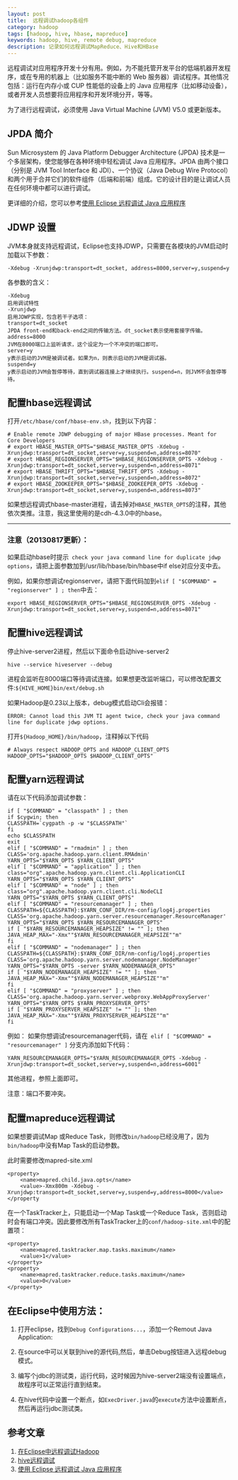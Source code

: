 ```yaml
---
layout: post
title:  远程调试hadoop各组件
category: hadoop
tags: [hadoop, hive, hbase, mapreduce]
keywords: hadoop, hive, remote debug, mapreduce
description: 记录如何远程调试MapReduce、Hive和HBase
---
```


远程调试对应用程序开发十分有用。例如，为不能托管开发平台的低端机器开发程序，或在专用的机器上（比如服务不能中断的 Web 服务器）调试程序。其他情况包括：运行在内存小或 CUP 性能低的设备上的 Java 应用程序（比如移动设备），或者开发人员想要将应用程序和开发环境分开，等等。

为了进行远程调试，必须使用 Java Virtual Machine (JVM) V5.0 或更新版本。

## JPDA 简介

Sun Microsystem 的 Java Platform Debugger Architecture (JPDA) 技术是一个多层架构，使您能够在各种环境中轻松调试 Java 应用程序。JPDA 由两个接口（分别是 JVM Tool Interface 和 JDI）、一个协议（Java Debug Wire Protocol）和两个用于合并它们的软件组件（后端和前端）组成。它的设计目的是让调试人员在任何环境中都可以进行调试。

更详细的介绍，您可以参考[使用 Eclipse 远程调试 Java 应用程序](http://www.ibm.com/developerworks/cn/opensource/os-eclipse-javadebug/)

## JDWP 设置

JVM本身就支持远程调试，Eclipse也支持JDWP，只需要在各模块的JVM启动时加载以下参数：

	-Xdebug -Xrunjdwp:transport=dt_socket, address=8000,server=y,suspend=y

 各参数的含义：

	-Xdebug
	启用调试特性
	-Xrunjdwp
	启用JDWP实现，包含若干子选项：
	transport=dt_socket
	JPDA front-end和back-end之间的传输方法。dt_socket表示使用套接字传输。
	address=8000
	JVM在8000端口上监听请求，这个设定为一个不冲突的端口即可。
	server=y
	y表示启动的JVM是被调试者。如果为n，则表示启动的JVM是调试器。
	suspend=y
	y表示启动的JVM会暂停等待，直到调试器连接上才继续执行。suspend=n，则JVM不会暂停等待。
 

## 配置hbase远程调试

打开`/etc/hbase/conf/hbase-env.sh`，找到以下内容：

	# Enable remote JDWP debugging of major HBase processes. Meant for Core Developers 
	# export HBASE_MASTER_OPTS="$HBASE_MASTER_OPTS -Xdebug -Xrunjdwp:transport=dt_socket,server=y,suspend=n,address=8070"
	# export HBASE_REGIONSERVER_OPTS="$HBASE_REGIONSERVER_OPTS -Xdebug -Xrunjdwp:transport=dt_socket,server=y,suspend=n,address=8071"
	# export HBASE_THRIFT_OPTS="$HBASE_THRIFT_OPTS -Xdebug -Xrunjdwp:transport=dt_socket,server=y,suspend=n,address=8072"
	# export HBASE_ZOOKEEPER_OPTS="$HBASE_ZOOKEEPER_OPTS -Xdebug -Xrunjdwp:transport=dt_socket,server=y,suspend=n,address=8073"

如果想远程调式hbase-master进程，请去掉对`HBASE_MASTER_OPTS`的注释，其他依次类推。注意，我这里使用的是cdh-4.3.0中的hbase。

---
### 注意（20130817更新）：
如果启动hbase时提示` check your java command line for duplicate jdwp options`，请把上面参数加到/usr/lib/hbase/bin/hbase中if else对应分支中去。

例如，如果你想调试regionserver，请把下面代码加到`elif [ "$COMMAND" = "regionserver" ] ; then`中去：

	export HBASE_REGIONSERVER_OPTS="$HBASE_REGIONSERVER_OPTS -Xdebug -Xrunjdwp:transport=dt_socket,server=y,suspend=n,address=8071"

## 配置hive远程调试

停止hive-server2进程，然后以下面命令启动hive-server2

	hive --service hiveserver --debug

进程会监听在8000端口等待调试连接。如果想更改监听端口，可以修改配置文件:`${HIVE_HOME}bin/ext/debug.sh`

如果Hadoop是0.23以上版本，debug模式启动Cli会报错：

	ERROR: Cannot load this JVM TI agent twice, check your java command line for duplicate jdwp options.

打开`${Hadoop_HOME}/bin/hadoop`，注释掉以下代码

	# Always respect HADOOP_OPTS and HADOOP_CLIENT_OPTS
	HADOOP_OPTS="$HADOOP_OPTS $HADOOP_CLIENT_OPTS"

## 配置yarn远程调试

请在以下代码添加调试参数：

	if [ "$COMMAND" = "classpath" ] ; then
	if $cygwin; then
	CLASSPATH=`cygpath -p -w "$CLASSPATH"`
	fi
	echo $CLASSPATH
	exit
	elif [ "$COMMAND" = "rmadmin" ] ; then
	CLASS='org.apache.hadoop.yarn.client.RMAdmin'
	YARN_OPTS="$YARN_OPTS $YARN_CLIENT_OPTS"
	elif [ "$COMMAND" = "application" ] ; then
	class="org".apache.hadoop.yarn.client.cli.ApplicationCLI
	YARN_OPTS="$YARN_OPTS $YARN_CLIENT_OPTS"
	elif [ "$COMMAND" = "node" ] ; then
	class="org".apache.hadoop.yarn.client.cli.NodeCLI
	YARN_OPTS="$YARN_OPTS $YARN_CLIENT_OPTS"
	elif [ "$COMMAND" = "resourcemanager" ] ; then
	CLASSPATH=${CLASSPATH}:$YARN_CONF_DIR/rm-config/log4j.properties
	CLASS='org.apache.hadoop.yarn.server.resourcemanager.ResourceManager'
	YARN_OPTS="$YARN_OPTS $YARN_RESOURCEMANAGER_OPTS"
	if [ "$YARN_RESOURCEMANAGER_HEAPSIZE" != "" ]; then
	JAVA_HEAP_MAX="-Xmx""$YARN_RESOURCEMANAGER_HEAPSIZE""m"
	fi
	elif [ "$COMMAND" = "nodemanager" ] ; then
	CLASSPATH=${CLASSPATH}:$YARN_CONF_DIR/nm-config/log4j.properties
	CLASS='org.apache.hadoop.yarn.server.nodemanager.NodeManager'
	YARN_OPTS="$YARN_OPTS -server $YARN_NODEMANAGER_OPTS"
	if [ "$YARN_NODEMANAGER_HEAPSIZE" != "" ]; then
	JAVA_HEAP_MAX="-Xmx""$YARN_NODEMANAGER_HEAPSIZE""m"
	fi
	elif [ "$COMMAND" = "proxyserver" ] ; then
	CLASS='org.apache.hadoop.yarn.server.webproxy.WebAppProxyServer'
	YARN_OPTS="$YARN_OPTS $YARN_PROXYSERVER_OPTS"
	if [ "$YARN_PROXYSERVER_HEAPSIZE" != "" ]; then
	JAVA_HEAP_MAX="-Xmx""$YARN_PROXYSERVER_HEAPSIZE""m"
	fi

例如：
如果你想调试resourcemanager代码，请在` elif [ "$COMMAND" = "resourcemanager" ]` 分支内添加如下代码：

	YARN_RESOURCEMANAGER_OPTS="$YARN_RESOURCEMANAGER_OPTS -Xdebug -Xrunjdwp:transport=dt_socket,server=y,suspend=n,address=6001"

其他进程，参照上面即可。

注意：端口不要冲突。


## 配置mapreduce远程调试
如果想要调试Map 或Reduce Task，则修改`bin/hadoop`已经没用了，因为`bin/hadoop`中没有Map Task的启动参数。

此时需要修改mapred-site.xml

	<property> 
		<name>mapred.child.java.opts</name> 
		<value>-Xmx800m -Xdebug -Xrunjdwp:transport=dt_socket,server=y,suspend=y,address=8000</value> 
	</property

在一个TaskTracker上，只能启动一个Map Task或一个Reduce Task，否则启动时会有端口冲突。因此要修改所有TaskTracker上的`conf/hadoop-site.xml`中的配置项：

	<property>
		<name>mapred.tasktracker.map.tasks.maximum</name>
		<value>1</value>
	</property>
	<property>
		<name>mapred.tasktracker.reduce.tasks.maximum</name>
		<value>0</value>
	</property>

## 在Eclipse中使用方法：

1. 打开eclipse，找到`Debug Configurations...`，添加一个Remout Java Application:

2. 在source中可以关联到hive的源代码,然后，单击Debug按钮进入远程debug模式。

3. 编写个jdbc的测试类，运行代码，这时候因为hive-server2端没有设置端点，故程序可以正常运行直到结束。

4. 在hive代码中设置一个断点，如`ExecDriver.java`的`execute`方法中设置断点，然后再运行jdbc测试类。


## 参考文章

1. [在Eclipse中远程调试Hadoop](http://zhangjie.me/eclipse-debug-hadoop/)
2. [hive远程调试](http://long-xie.iteye.com/blog/1779072)
3. [使用 Eclipse 远程调试 Java 应用程序](http://www.ibm.com/developerworks/cn/opensource/os-eclipse-javadebug/)
